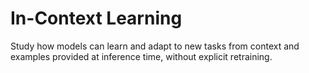# In-Context Learning

Study how models can learn and adapt to new tasks from context and examples provided at inference time, without explicit retraining. 